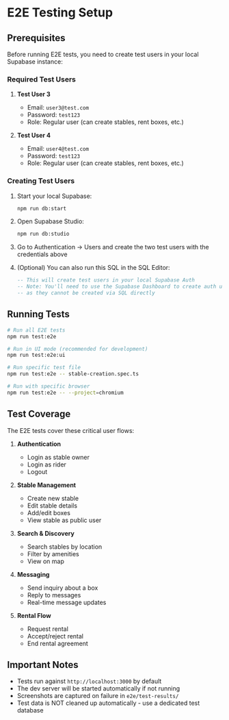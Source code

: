 # E2E Testing Setup

## Prerequisites

Before running E2E tests, you need to create test users in your local Supabase instance:

### Required Test Users

1. **Test User 3**
   - Email: `user3@test.com`
   - Password: `test123`
   - Role: Regular user (can create stables, rent boxes, etc.)

2. **Test User 4**
   - Email: `user4@test.com`
   - Password: `test123`
   - Role: Regular user (can create stables, rent boxes, etc.)

### Creating Test Users

1. Start your local Supabase:
   ```bash
   npm run db:start
   ```

2. Open Supabase Studio:
   ```bash
   npm run db:studio
   ```

3. Go to Authentication → Users and create the two test users with the credentials above

4. (Optional) You can also run this SQL in the SQL Editor:
   ```sql
   -- This will create test users in your local Supabase Auth
   -- Note: You'll need to use the Supabase Dashboard to create auth users
   -- as they cannot be created via SQL directly
   ```

## Running Tests

```bash
# Run all E2E tests
npm run test:e2e

# Run in UI mode (recommended for development)
npm run test:e2e:ui

# Run specific test file
npm run test:e2e -- stable-creation.spec.ts

# Run with specific browser
npm run test:e2e -- --project=chromium
```

## Test Coverage

The E2E tests cover these critical user flows:

1. **Authentication**
   - Login as stable owner
   - Login as rider
   - Logout

2. **Stable Management**
   - Create new stable
   - Edit stable details
   - Add/edit boxes
   - View stable as public user

3. **Search & Discovery**
   - Search stables by location
   - Filter by amenities
   - View on map

4. **Messaging**
   - Send inquiry about a box
   - Reply to messages
   - Real-time message updates

5. **Rental Flow**
   - Request rental
   - Accept/reject rental
   - End rental agreement

## Important Notes

- Tests run against `http://localhost:3000` by default
- The dev server will be started automatically if not running
- Screenshots are captured on failure in `e2e/test-results/`
- Test data is NOT cleaned up automatically - use a dedicated test database